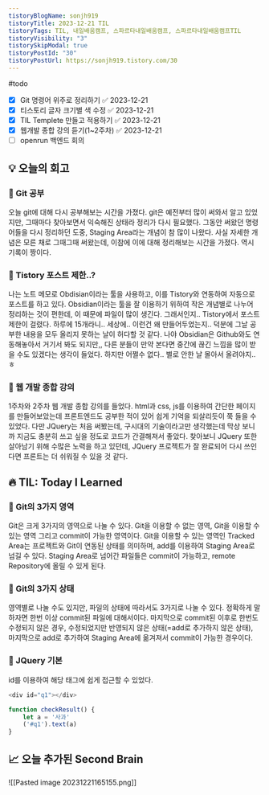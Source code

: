 ```yaml
---
tistoryBlogName: sonjh919
tistoryTitle: 2023-12-21 TIL
tistoryTags: TIL, 내일배움캠프, 스파르타내일배움캠프, 스파르타내일배움캠프TIL
tistoryVisibility: "3"
tistorySkipModal: true
tistoryPostId: "30"
tistoryPostUrl: https://sonjh919.tistory.com/30
---
```

#todo
- [x] Git 명령어 위주로 정리하기 ✅ 2023-12-21
- [x] 티스토리 글자 크기별 색 수정 ✅ 2023-12-21
- [x] TIL Templete 만들고 적용하기 ✅ 2023-12-21
- [x] 웹개발 종합 강의 듣기(1~2주차) ✅ 2023-12-21
- [ ] openrun 백엔드 회의
## 💡 오늘의 회고

### 👀 Git 공부
오늘 git에 대해 다시 공부해보는 시간을 가졌다. git은 예전부터 많이 써와서 알고 있었지만, 그때마다 찾아보면서 익숙해진 상태라 정리가 다시 필요했다. 그동안 써왔던 명령어들을 다시 정리하던 도중, Staging Area라는 개념이 참 많이 나왔다. 사실 자세한 개념은 모른 채로 그때그때 써왔는데, 이참에 이에 대해 정리해보는 시간을 가졌다. 역시 기록이 짱이다.

### 👀 Tistory 포스트 제한..?
나는 노트 메모로 Obdisian이라는 툴을 사용하고, 이를 Tistory와 연동하여 자동으로 포스트를 하고 있다. Obsidian이라는 툴을 잘 이용하기 위하여 작은 개념별로 나누어 정리하는 것이 편한데, 이 때문에 파일이 많이 생긴다. 그래서인지.. Tistory에서 포스트 제한이 걸렸다. 하루에 15개라니.. 세상에.. 이런건 왜 만들어두었는지.. 덕분에 그날 공부한 내용을 모두 올리지 못하는 날이 허다할 것 같다. 나야 Obsidian은 Github와도 연동해놓아서 거기서 봐도 되지만,, 다른 분들이 만약 본다면 중간에 끊긴 느낌을 많이 받을 수도 있겠다는 생각이 들었다. 하지만 어쩔수 없다.. 별로 안한 날 몰아서 올려야지..ㅎ

### 👀 웹 개발 종합 강의
1주차와 2주차 웹 개발 종합 강의를 들었다. html과 css, js를 이용하여 간단한 페이지를 만들어보았는데 프론트엔드도 공부한 적이 있어 쉽게 기억을 되살리듯이 쭉 들을 수 있었다. 다만 JQuery는 처음 써봤는데, 구시대의 기술이라고만 생각했는데 막상 보니까 지금도 충분히 쓰고 싶을 정도로 코드가 간결해져서 좋았다. 찾아보니 JQuery 또한 살아남기 위해 수많은 노력을 하고 있던데, JQuery 프로젝트가 잘 완료되어 다시 쓰인다면 프론트는 더 쉬워질 수 있을 것 같다.

## 🔥 TIL: Today I Learned
### 👀 Git의 3가지 영역
Git은 크게 3가지의 영역으로 나눌 수 있다. Git을 이용할 수 없는 영역, Git을 이용할 수 있는 영역 그리고 commit이 가능한 영역이다. Git을 이용할 수 있는 영역인 Tracked Area는 프로젝트와 Git이 연동된 상태를 의미하며, add를 이용하여 Staging Area로 넘길 수 있다. Staging Area로 넘어간 파일들은 commit이 가능하고, remote Repository에 올릴 수 있게 된다.

### 👀 Git의 3가지 상태
영역별로 나눌 수도 있지만, 파일의 상태에 따라서도 3가지로 나눌 수 있다. 정확하게 말하자면 한번 이상 commit된 파일에 대해서이다. 마지막으로 commit된 이후로 한번도 수정되지 않은 경우, 수정되었지만 반영되지 않은 상태(=add로 추가하지 않은 상태), 마지막으로 add로 추가하여 Staging Area에 옮겨져서 commit이 가능한 경우이다.


### 👀 JQuery 기본
id를 이용하여 해당 태그에 쉽게 접근할 수 있었다.
```JavaScript
<div id="q1"></div>

function checkResult() {
	let a = '사과' 
	('#q1').text(a) 
}
```
## 📈 오늘 추가된 Second Brain
![[Pasted image 20231221165155.png]]